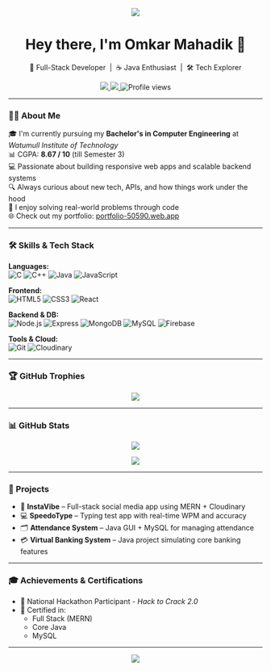 <!-- Omkar Mahadik - GitHub README -->

<!-- Gradient Header -->
<p align="center">
  <img src="https://readme-typing-svg.herokuapp.com?font=Fira+Code&size=32&duration=3000&pause=1000&center=true&vCenter=true&color=00BFFF&width=900&height=100&lines=Omkar+Mahadik;Full-Stack+Developer+%7C+Java+Enthusiast+%7C+Tech+Explorer" />
</p>

<!-- Name Heading -->
<h1 align="center">Hey there, I'm Omkar Mahadik 👋</h1>

<!-- Tagline -->
<p align="center">
  🚀 Full-Stack Developer &nbsp;|&nbsp; ☕ Java Enthusiast &nbsp;|&nbsp; 🛠️ Tech Explorer
</p>

<!-- Contact Badges -->
<p align="center">
  <a href="mailto:omkarmahadik180@gmail.com">
    <img src="https://img.shields.io/badge/Gmail-D14836?style=for-the-badge&logo=gmail&logoColor=white" />
  </a>
  <a href="https://www.linkedin.com/in/Omkar-Mahadik">
    <img src="https://img.shields.io/badge/LinkedIn-0077B5?style=for-the-badge&logo=linkedin&logoColor=white" />
  </a>
  <img src="https://komarev.com/ghpvc/?username=OmkarM9090&style=for-the-badge&color=green" alt="Profile views" />
</p>

---

### 👨‍💻 About Me

🎓 I'm currently pursuing my **Bachelor's in Computer Engineering** at *Watumull Institute of Technology*  
📊 CGPA: **8.67 / 10** (till Semester 3)  
💻 Passionate about building responsive web apps and scalable backend systems  
🔍 Always curious about new tech, APIs, and how things work under the hood  
💬 I enjoy solving real-world problems through code  
🌐 Check out my portfolio: [portfolio-50590.web.app](https://portfolio-50590.web.app)

---

### 🛠️ Skills & Tech Stack

**Languages:**  
![C](https://img.shields.io/badge/C-A8B9CC?style=flat-square&logo=c&logoColor=white)
![C++](https://img.shields.io/badge/C++-00599C?style=flat-square&logo=c%2B%2B&logoColor=white)
![Java](https://img.shields.io/badge/Java-ED8B00?style=flat-square&logo=openjdk&logoColor=white)
![JavaScript](https://img.shields.io/badge/JavaScript-F7DF1E?style=flat-square&logo=javascript&logoColor=black)

**Frontend:**  
![HTML5](https://img.shields.io/badge/HTML5-E34F26?style=flat-square&logo=html5&logoColor=white)
![CSS3](https://img.shields.io/badge/CSS3-1572B6?style=flat-square&logo=css3&logoColor=white)
![React](https://img.shields.io/badge/React-20232A?style=flat-square&logo=react&logoColor=61DAFB)

**Backend & DB:**  
![Node.js](https://img.shields.io/badge/Node.js-339933?style=flat-square&logo=node-dot-js&logoColor=white)
![Express](https://img.shields.io/badge/Express-000000?style=flat-square&logo=express&logoColor=white)
![MongoDB](https://img.shields.io/badge/MongoDB-4EA94B?style=flat-square&logo=mongodb&logoColor=white)
![MySQL](https://img.shields.io/badge/MySQL-00758F?style=flat-square&logo=mysql&logoColor=white)
![Firebase](https://img.shields.io/badge/Firebase-FFCA28?style=flat-square&logo=firebase&logoColor=black)

**Tools & Cloud:**  
![Git](https://img.shields.io/badge/Git-F05032?style=flat-square&logo=git&logoColor=white)
![Cloudinary](https://img.shields.io/badge/Cloudinary-3448C5?style=flat-square&logo=cloudinary&logoColor=white)

---

### 🏆 GitHub Trophies

<p align="center">
  <img src="https://github-profile-trophy.vercel.app/?username=OmkarM9090&theme=onedark&no-frame=true&row=1&column=6" />
</p>

---

### 📊 GitHub Stats

<p align="center">
  <img src="https://github-readme-stats.vercel.app/api?username=OmkarM9090&show_icons=true&theme=tokyonight&include_all_commits=true&count_private=true" />
</p>
<p align="center">
  <img src="https://github-readme-stats.vercel.app/api/top-langs/?username=OmkarM9090&layout=compact&langs_count=8&theme=tokyonight" />
</p>

---

### 📌 Projects

- 🔗 **InstaVibe** – Full-stack social media app using MERN + Cloudinary  
- 💻 **SpeedoType** – Typing test app with real-time WPM and accuracy  
- 🗂️ **Attendance System** – Java GUI + MySQL for managing attendance  
- 💳 **Virtual Banking System** – Java project simulating core banking features

---

### 🎓 Achievements & Certifications

- 🥇 National Hackathon Participant - *Hack to Crack 2.0*
- 📜 Certified in:
  - Full Stack (MERN)
  - Core Java
  - MySQL

---

<p align="center">
  <img src="https://capsule-render.vercel.app/api?type=waving&color=gradient&height=100&section=footer"/>
</p>
